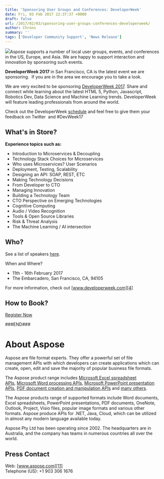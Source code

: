 ```yaml
---
title: 'Sponsoring User Groups and Conferences: DeveloperWeek'
date: Fri, 03 Feb 2017 22:37:37 +0000
draft: false
url: /2017/02/03/sponsoring-user-groups-conferences-developerweek/
author: Chrons
summary: ''
tags: ['Developer Community Support', 'News Release']
---
```


![](https://blog.aspose.com/wp-content/uploads/sites/2/2017/02/DeveloperWeek-logo.png)Aspose supports a number of local user groups, events, and conferences in the US, Europe, and Asia. We are happy to support interaction and innovation by sponsoring such events.

**DeveloperWeek 2017** in San Francisco, CA is the latest event we are sponsoring.  If you are in the area we encourage you to take a look.

We are very excited to be sponsoring [DeveloperWeek 2017][1]. Share and connect while learning about the latest HTML 5, Python, Javascript, Robotics Dev, Data Science and Machine Learning trends. DeveloperWeek will feature leading professionals from around the world.

Check out the DeveloperWeek [schedule][2] and feel free to give them your feedback on Twitter [](https://twitter.com/DeveloperWeek) and #DevWeek17

## What's in Store?

**Experience topics such as:**

*   Introduction to Microservices & Decoupling
*   Technology Stack Choices for Microservices
*   Who uses Microservices? User Scenarios
*   Deployment, Testing, Scalability
*   Designing an API: SOAP, REST, ETC
*   Making Technology Decisions
*   From Developer to CTO
*   Managing Innovation
*   Building a Technology Team
*   CTO Perspective on Emerging Technologies
*   Cognitive Computing
*   Audio / Video Recognition
*   Tools & Open Source Libraries
*   Risk & Threat Analysis
*   The Machine Learning / AI intersection

## Who?

See a list of speakers [here][3].

When and Where?

*   11th - 16th February 2017
*   The Embarcadero, San Francisco, CA, 94105

For more information, check out [www.developerweek.com][4]

## How to Book?

[Register Now][5]

###END###

# About Aspose

Aspose are file format experts. They offer a powerful set of file management APIs with which developers can create applications which can create, open, edit and save the majority of popular business file formats.

The Aspose product range includes [Microsoft Excel spreadsheet APIs][6], [Microsoft Word processing APIs][7], [Microsoft PowerPoint presentation APIs][8], [PDF document creation and manipulation APIs][9] and [many others][10].

The Aspose products range of supported formats include Word documents, Excel spreadsheets, PowerPoint presentations, PDF documents, OneNote, Outlook, Project, Visio files, popular image formats and various other formats. Aspose produce APIs for .NET, Java, Cloud, which can be utilized in almost any modern language available today.

Aspose Pty Ltd has been operating since 2002. The headquarters are in Australia, and the company has teams in numerous countries all over the world.

## Press Contact

Web: [www.aspose.com][11]  
Telephone (US): +1 903 306 1676




[1]: http://www.developerweek.com/
[2]: http://www.developerweek.com/conference/conference-schedule/
[3]: http://www.developerweek.com/conference/speakers/
[4]: http://www.developerweek.com/
[5]: http://www.developerweek.com/register/
[6]: http://www.aspose.com/.net/excel-component.aspx?utm_source=ignitenz2015&utm_medium=web&utm_campaign=ignitenz2015
[7]: http://www.aspose.com/.net/word-component.aspx?utm_source=ignitenz2015&utm_medium=web&utm_campaign=ignitenz2015
[8]: http://www.aspose.com/.net/powerpoint-component.aspx?utm_source=ignitenz2015&utm_medium=web&utm_campaign=ignitenz2015
[9]: http://www.aspose.com/.net/pdf-component.aspx?utm_source=ignitenz2015&utm_medium=web&utm_campaign=ignitenz2015
[10]: http://www.aspose.com/total-component-suite.aspx?utm_source=ignitenz2015&utm_medium=web&utm_campaign=ignitenz2015
[11]: http://www.aspose.com/



